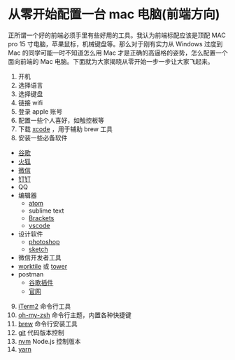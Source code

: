 # 从零开始配置一台 mac 电脑(前端方向)

正所谓一个好的前端必须手里有些好用的工具。我认为前端标配应该是顶配 MAC pro 15 寸电脑，苹果鼠标，机械键盘等。那么对于刚有实力从 Windows 过度到 Mac 的同学可能一时不知道怎么用 Mac 才是正确的高逼格的姿势，怎么配置一个面向前端的 Mac 电脑。下面就为大家揭晓从零开始一步一步让大家飞起来。

1. 开机
2. 选择语言
3. 选择键盘
4. 链接 wifi
5. 登录 apple 账号
6. 配置一些个人喜好，如触控板等
7. 下载 [xcode](https://itunes.apple.com/cn/app/xcode/id497799835?mt=12) ，用于辅助 brew 工具
8. 安装一些必备软件
  - [谷歌](https://www.google.cn/chrome/index.html)
  - [火狐](http://www.firefox.com.cn/)
  - [微信](https://mac.weixin.qq.com/)
  - [钉钉](https://tms.dingtalk.com/markets/dingtalk/download?spm=a3140.8736650.757160.4.7f155c8c3Wcmny&lwfrom=20180509160455304)
  - QQ
  - 编辑器
    - [atom](https://atom.io/)
    - sublime text
    - [Brackets](http://brackets.io/)
    - [vscode](https://code.visualstudio.com/)
  - 设计软件
    - [photoshop](https://www.photoshop.com/products)
    - [sketch](https://www.sketchapp.com/)
  - 微信开发者工具
  - [worktile](https://worktile.com/client) 或 [tower](https://tower.im/)
  - postman
    - [谷歌插件](https://chrome.google.com/webstore/detail/postman/fhbjgbiflinjbdggehcddcbncdddomop?hl=en)
    - [官网](https://www.getpostman.com/)
9. [iTerm2](https://iterm2.com/) 命令行工具
10. [oh-my-zsh](https://github.com/robbyrussell/oh-my-zsh) 命令行主题，内置各种快捷键
11. [brew](http://brew.sh/) 命令行安装工具
12. [git](https://git-scm.com/downloads) 代码版本控制
13. [nvm](https://github.com/creationix/nvm) Node.js 控制版本
14. [yarn](https://yarn.bootcss.com/docs/install.html)
